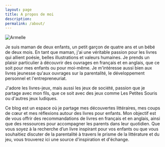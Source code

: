 ```yaml
---
layout: page
title: A propos de moi
description: 
permalink: /about/
---
```


![Armelle]({{site.baseurl}}/images/armelle.webp)

Je suis maman de deux enfants, un petit garçon de quatre ans et un bébé de deux mois. En tant que maman, j'ai une véritable passion pour les livres qui allient poésie, belles illustrations et valeurs humaines. Je prends un plaisir particulier à découvrir des ouvrages en français et en anglais, que ce soit pour mes enfants ou pour moi-même. Je m'intéresse aussi bien aux livres jeunesse qu'aux ouvrages sur la parentalité, le développement personnel et l'entrepreneuriat.

J'adore les livres-jeux, mais aussi les jeux de société, passion que je partage avec mon fils, que ce soit avec des jeux comme Les Petites Souris ou d'autres jeux ludiques.

Ce blog est un espace où je partage mes découvertes littéraires, mes coups de cœur et mes réflexions autour des livres pour enfants. Mon objectif est de vous offrir des recommandations de livres en français et en anglais, ainsi que des ressources pour accompagner les parents dans leur quotidien. Que vous soyez à la recherche d’un livre inspirant pour vos enfants ou que vous souhaitiez discuter de la parentalité à travers le prisme de la littérature et du jeu, vous trouverez ici une source d'inspiration et d'échange.
